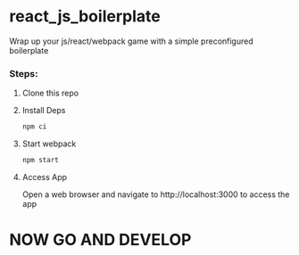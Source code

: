 # react_js_boilerplate
Wrap up your js/react/webpack game with a simple preconfigured boilerplate 

### Steps:

1. Clone this repo


2. Install Deps
    ```bash
   npm ci
3. Start webpack
    ```bash
   npm start
4. Access App
  
   Open a web browser and navigate to http://localhost:3000 to access the app
   
# NOW GO AND DEVELOP
